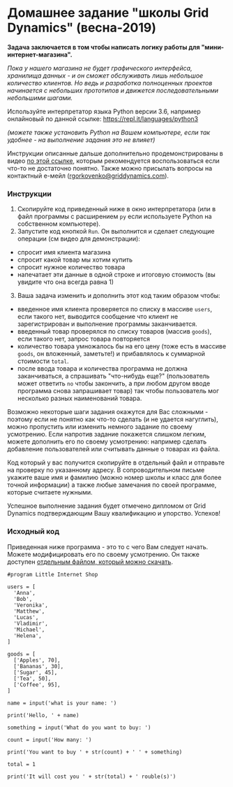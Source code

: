 # Домашнее задание "школы Grid Dynamics" (весна-2019)

**Задача заключается в том чтобы написать логику работы для "мини-интернет-магазина".**

_Пока у нашего магазина не будет графического интерфейса, хранилища данных - и он сможет обслуживать лишь небольшое количество клиентов. Но ведь и разработка полноценных проектов начинается с небольших прототипов и движется последовательными небольшими шагами._

Используйте интерпретатор языка Python версии 3.6, например онлайновый по данной ссылке: https://repl.it/languages/python3

_(можете также установить Python на Вашем компьютере, если так удобнее - на выполнение задания это не влияет)_

Инструкции описанные дальше дополнительно продемонстрированы в видео [по этой ссылке](https://youtu.be/Thmz67cidWE), которым рекомендуется воспользоваться если что-то не достаточно понятно.
Также можно присылать вопросы на контактный е-мейл (rgorkovenko@griddynamics.com).

### Инструкции

1. Скопируйте код приведенный ниже в окно интерпретатора (или в файл программы с расширением `py` если используете
  Python на собственном компьютере).
2. Запустите код кнопкой `Run`. Он выполнится и сделает следующие операции (см видео для демонстрации):
  - спросит имя клиента магазина
  - спросит какой товар мы хотим купить
  - спросит нужное количество товара
  - напечатает эти данные в одной строке и итоговую стоимость (вы увидите что она всегда равна 1)
3. Ваша задача изменить и дополнить этот код таким образом чтобы:
  - введенное имя клиента проверяется по списку в массиве `users`, если такого нет, выводится сообщение что клиент не
    зарегистрирован и выполнение программы заканчивается.
  - введенный товар проверялся по списку товаров (массив `goods`), если такого нет, запрос товара повторяется
  - количество товара умножалось бы на его цену (тоже есть в массиве `goods`, он вложенный, заметьте!) и прибавлялось к
    суммарной стоимости `total`.
  - после ввода товара и количества программа не должна заканчиваться, а спрашивать "что-нибудь еще?" (пользователь может
    ответить `no` чтобы закончить, а при любом другом вводе программа снова запрашивает товар) так чтобы пользователь мог
    несколько разных наименований товара.
 
Возможно некоторые шаги задания окажутся для Вас сложными - поэтому если не понятно как что-то сделать (и не удается нагуглить),  можно пропустить или изменить немного задание по своему усмотрению. Если напротив задание покажется слишком легким, можете дополнить его по своему усмотрению: например сделать добавление пользователей или считывать данные о товарах из файла.
 
Код который у вас получится скопируйте в отдельный файл и отправьте на проверку по указанному адресу. В сопроводительном письме укажите ваше имя и фамилию (можно номер школы и класс для более точной информации) а также любые замечания по своей программе, которые считаете нужными.
 
Успешное выполнение задания будет отмечено дипломом от Grid Dynamics подтверждающим Вашу квалификацию и упорство. Успехов!
 
### Исходный код

Приведенная ниже программа - это то с чего Вам следует начать. Можете модифицировать его по своему усмотрению. Он также
доступен [отдельным файлом, который можно скачать](https://raw.githubusercontent.com/RodionGork/gd-school-project/master/spring-2019/little_shop.py).
 
    #program Little Internet Shop
    
    users = [
      'Anna',
      'Bob',
      'Veronika',
      'Matthew',
      'Lucas',
      'Vladimir',
      'Michael',
      'Helena',
    ]

    goods = [
      ['Apples', 70],
      ['Bananas', 30],
      ['Sugar', 45],
      ['Tea', 50],
      ['Coffee', 95],
    ]

    name = input('what is your name: ')

    print('Hello, ' + name)

    something = input('What do you want to buy: ')

    count = input('How many: ')

    print('You want to buy ' + str(count) + ' ' + something)

    total = 1

    print('It will cost you ' + str(total) + ' rouble(s)')
